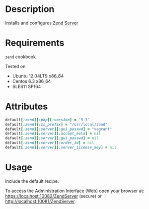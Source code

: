 Description
===========

Installs and configures [Zend Server](http://www.zend.com/en/products/server/)

Requirements
============

`zend` cookbook

Tested on
 - Ubuntu 12.04LTS x86_64
 - Centos 6.3 x86_64
 - SLES11 SP164


Attributes
==========

```ruby
default[:zend][:php][:version] = "5.3"
default[:zend][:zs_prefix] = "/usr/local/zend"
default[:zend][:server][:gui_passwd] = "vagrant"
default[:zend][:server][:accept_eula] = nil
default[:zend][:server][:gui_passwd] = nil
default[:zend][:server][:order_id] = nil
default[:zend][:server][:server_license_key] = nil
```

Usage
=====

Include the default recipe. 

To access the Administration Interface (Web) open your browser at:
<https://localhost:10082/ZendServer> (secure) or <http://localhost:10081/ZendServer>.
